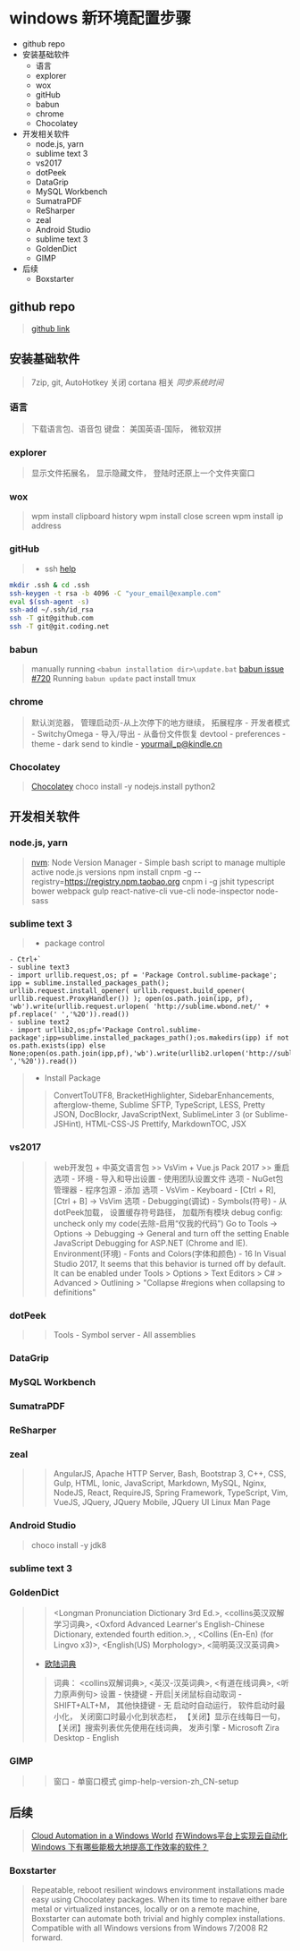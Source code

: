 # windows 新环境配置步骤

<!-- MarkdownTOC -->

- github repo
- 安装基础软件
	- 语言
	- explorer
	- wox
	- gitHub
	- babun
	- chrome
	- Chocolatey
- 开发相关软件
	- node.js, yarn
	- sublime text 3
	- vs2017
	- dotPeek
	- DataGrip
	- MySQL Workbench
	- SumatraPDF
	- ReSharper
	- zeal
	- Android Studio
	- sublime text 3
	- GoldenDict
	- GIMP
- 后续
	- Boxstarter

<!-- /MarkdownTOC -->

## github repo
> [github link](https://github.com/Snger/brings-Mac-best-features-to-Windows)

## 安装基础软件
> 7zip, git, AutoHotkey
> 关闭 cortana 相关
> *同步系统时间*

### 语言
> 下载语言包、语音包
> 键盘： 美国英语-国际， 微软双拼

### explorer
> 显示文件拓展名， 显示隐藏文件， 登陆时还原上一个文件夹窗口

### wox
> wpm install clipboard history
> wpm install close screen
> wpm install ip address

### gitHub
> - ssh [help](https://help.github.com/articles/connecting-to-github-with-ssh/)
````bash
mkdir .ssh & cd .ssh
ssh-keygen -t rsa -b 4096 -C "your_email@example.com"
eval $(ssh-agent -s)
ssh-add ~/.ssh/id_rsa
ssh -T git@github.com
ssh -T git@git.coding.net
````

### babun
> manually running `<babun installation dir>\update.bat` [babun issue #720](https://github.com/babun/babun/issues/720)
> Running `babun update`
> pact install tmux

### chrome
> 默认浏览器， 管理启动页-从上次停下的地方继续， 拓展程序 - 开发者模式 - SwitchyOmega - 导入/导出 - 从备份文件恢复
> devtool - preferences - theme - dark
> send to kindle - yourmail_p@kindle.cn

### Chocolatey
> [Chocolatey](https://chocolatey.org/)
> choco install -y nodejs.install python2

## 开发相关软件
### node.js, yarn
> [nvm](https://github.com/creationix/nvm): Node Version Manager - Simple bash script to manage multiple active node.js versions
> npm install cnpm -g --registry=https://registry.npm.taobao.org
> cnpm i -g jshit typescript bower webpack gulp react-native-cli vue-cli node-inspector node-sass

### sublime text 3
> - package control
````
- Ctrl+`
- subline text3
- import urllib.request,os; pf = 'Package Control.sublime-package'; ipp = sublime.installed_packages_path(); urllib.request.install_opener( urllib.request.build_opener( urllib.request.ProxyHandler()) ); open(os.path.join(ipp, pf), 'wb').write(urllib.request.urlopen( 'http://sublime.wbond.net/' + pf.replace(' ','%20')).read())
- subline text2
- import urllib2,os;pf='Package Control.sublime-package';ipp=sublime.installed_packages_path();os.makedirs(ipp) if not os.path.exists(ipp) else None;open(os.path.join(ipp,pf),'wb').write(urllib2.urlopen('http://sublime.wbond.net/'+pf.replace(' ','%20')).read())
````
>- Install Package
>> ConvertToUTF8, BracketHighlighter, SidebarEnhancements, afterglow-theme, Sublime SFTP, TypeScript, LESS, Pretty JSON, DocBlockr, JavaScriptNext, SublimeLinter 3 (or Sublime-JSHint), HTML-CSS-JS Prettify, MarkdownTOC, JSX

### vs2017
>> web开发包 + 中英文语言包 >> VsVim + Vue.js Pack 2017 >> 重启
>> 选项 - 环境 - 导入和导出设置 - 使用团队设置文件
>> 选项 - NuGet包管理器 - 程序包源 - 添加
>> 选项 - VsVim - Keyboard - [Ctrl + R],[Ctrl + B] -> VsVim
>> 选项 - Debugging(调试) - Symbols(符号) - 从dotPeek加载， 设置缓存符号路径， 加载所有模块
>> debug config: uncheck only my code(去除-启用“仅我的代码”)
>> Go to Tools -> Options -> Debugging -> General and turn off the setting Enable JavaScript Debugging for ASP.NET (Chrome and IE).
>> Environment(环境) - Fonts and Colors(字体和颜色) - 16
>> In Visual Studio 2017, It seems that this behavior is turned off by default. It can be enabled under Tools > Options > Text Editors > C# > Advanced > Outlining > "Collapse #regions when collapsing to definitions"

### dotPeek
>> Tools - Symbol server - All assemblies

### DataGrip
### MySQL Workbench
### SumatraPDF

### ReSharper

### zeal
>> AngularJS, Apache HTTP Server, Bash, Bootstrap 3, C++, CSS, Gulp, HTML, Ionic, JavaScript, Markdown, MySQL, Nginx, NodeJS, React, RequireJS, Spring Framework, TypeScript, Vim, VueJS, JQuery, JQuery Mobile, JQuery UI
>> Linux Man Page

### Android Studio
> choco install -y jdk8

### sublime text 3

### GoldenDict
>> <Longman Pronunciation Dictionary 3rd Ed.>, <collins英汉双解学习词典>, <Oxford Advanced Learner's English-Chinese Dictionary, extended fourth edition.>, <Concise Oxford English Dictionary and Thesaurus>, <Collins (En-En) (for Lingvo x3)>, <English(US) Morphology>, <简明英汉汉英词典>
> - [欧陆词典](http://www.eudic.net/eudic/windows.aspx)
>> 词典： <collins双解词典>, <英汉-汉英词典>, <有道在线词典>, <听力原声例句>
>> 设置 - 快捷键 - 开启|关闭鼠标自动取词 - SHIFT+ALT+M， 其他快捷键 - 无
>> 启动时自动运行， 软件启动时最小化， 关闭窗口时最小化到状态栏， 【关闭】显示在线每日一句， 【关闭】搜索列表优先使用在线词典， 发声引擎 - Microsoft Zira Desktop - English

### GIMP
>> 窗口 - 单窗口模式
>> gimp-help-version-zh_CN-setup

## 后续
> [Cloud Automation in a Windows World](https://www.infoq.com/articles/cloud-automation-windows)
> [在Windows平台上实现云自动化](http://www.open-open.com/news/view/e66cf5)
> [Windows 下有哪些能极大地提高工作效率的软件？](https://www.zhihu.com/question/22919326)

### Boxstarter
> Repeatable, reboot resilient windows environment installations made easy using Chocolatey packages. When its time to repave either bare metal or virtualized instances, locally or on a remote machine, Boxstarter can automate both trivial and highly complex installations. Compatible with all Windows versions from Windows 7/2008 R2 forward.
